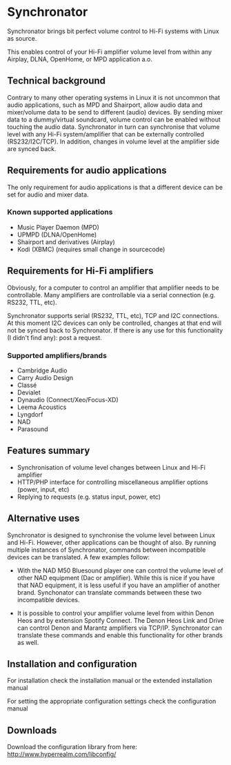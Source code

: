 # Synchronator

Synchronator brings bit perfect volume control to Hi-Fi systems with Linux as source. 

This enables control of your Hi-Fi amplifier volume level from within any Airplay, DLNA, OpenHome, or MPD application a.o.


## Technical background

Contrary to many other operating systems in Linux it is not uncommon that audio applications, such as MPD and Shairport, allow audio data and mixer/volume data to be send to different (audio) devices. By sending mixer data to a dummy/virtual soundcard, volume control can be enabled without touching the audio data. Synchronator in turn can synchronise that volume level with any Hi-Fi system/amplifier that can be externally controlled (RS232/I2C/TCP). In addition, changes in volume level at the amplifier side are synced back.


## Requirements for audio applications

The only requirement for audio applications is that a different device can be set for audio and mixer data.

### Known supported applications
- Music Player Daemon (MPD)
- UPMPD (DLNA/OpenHome)
- Shairport and derivatives (Airplay)
- Kodi (XBMC) (requires small change in sourcecode)


## Requirements for Hi-Fi amplifiers

Obviously, for a computer to control an amplifier that amplifier needs to be controllable. Many amplifiers are controllable via a serial connection (e.g. RS232, TTL, etc). 

Synchronator supports serial (RS232, TTL, etc), TCP and I2C connections. At this moment I2C devices can only be controlled, changes at that end will not be synced back to Synchronator. If there is any use for this functionality (I didn't find any): post a request.

### Supported amplifiers/brands
- Cambridge Audio
- Carry Audio Design
- Classé
- Devialet
- Dynaudio (Connect/Xeo/Focus-XD)
- Leema Acoustics
- Lyngdorf
- NAD
- Parasound


## Features summary

- Synchronisation of volume level changes between Linux and Hi-Fi amplifier
- HTTP/PHP interface for controlling miscellaneous amplifier options (power, input, etc)
- Replying to requests (e.g. status input, power, etc)

## Alternative uses

Synchronator is designed to synchronise the volume level between Linux and Hi-Fi. However, other applications can be thought of also. By running multiple instances of Synchronator, commands between incompatible devices can be translated. A few examples follow:

- With the NAD M50 Bluesound player one can control the volume level of other NAD equipment (Dac or amplifier). While this is nice if you have that NAD equipment, it is less useful if you have an amplifier of another brand. Synchonator can translate commands between these two incompatible devices.

- It is possible to control your amplifier volume level from within Denon Heos and by extension Spotify Connect. The Denon Heos Link and Drive can control Denon and Marantz amplifiers via TCP/IP. Synchronator can translate these commands and enable this functionality for other brands as well.

## Installation and configuration

For installation check the installation manual or the extended installation manual

For setting the appropriate configuration settings check the configuration manual

## Downloads

Download the configuration library from here:
http://www.hyperrealm.com/libconfig/